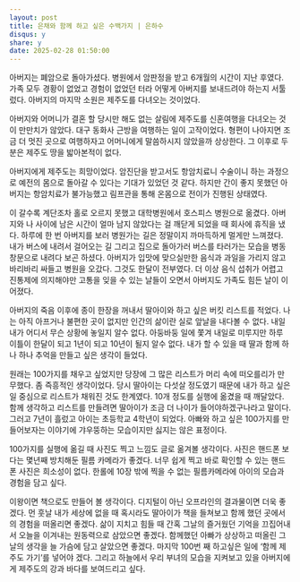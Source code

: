 ```yaml
---
layout: post
title: 은채와 함께 하고 싶은 수백가지 | 은하수
disqus: y
share: y
date: 2025-02-28 01:50:00
---
```


아버지는 폐암으로 돌아가셨다. 병원에서 암판정을 받고 6개월의 시간이 지난 후였다. 가족 모두 경황이 없었고 경험이 없었던 터라 어떻게 아버지를 보내드려야 하는지 서툴렀다. 아버지의 마지막 소원은 제주도를 다녀오는 것이었다.

아버지와 어머니가 결혼 할 당시만 해도 없는 살림에 제주도를 신혼여행을 다녀오는 것이 만만치가 않았다. 대구 동화사 근방을 여행하는 일이 고작이었다. 형편이 나아지면 조금 더 멋진 곳으로 여행하자고 어머니에게 말씀하시지 않았을까 상상한다. 그 이후로 두분은 제주도 땅을 밟아본적이 없다.

아버지에게 제주도는 희망이었다. 암진단을 받고서도 항암치료니 수술이니 하는 과정으로 예전의 몸으로 돌아갈 수 있다는 기대가 있었던 것 같다. 하지만 간이 좋지 못했던 아버지는 항암치료가 불가능했고 림프관을 통해 온몸으로 전이가 진행된 상태였다.

이 갈수록 계단조차 홀로 오르지 못했고 대학병원에서 호스피스 병원으로 옮겼다. 아버지와 나 사이에 남은 시간이 얼마 남지 않았다는 걸 깨닫게 되었을 때 회사에 휴직을 냈다. 하루에 한 번 아버지를 보러 병원가는 길은 정말이지 까마득하게 멀게만 느껴졌다. 내가 버스에 내려서 걸어오는 길 그리고 집으로 돌아가러 버스를 타러가는 모습을 병동 창문으로 내려다 보곤 하셨다. 아버지가 입맛에 맞으실만한 음식과 과일을 가리지 않고 바리바리 싸들고 병원을 오갔다. 그것도 한달이 전부였다. 더 이상 음식 섭취가 어렵고 진통제에 의지해야만 고통을 잊을 수 있는 날들이 오면서 아버지도 가족도 힘든 날이 이어졌다.

아버지의 죽음 이후에 종이 한장을 꺼내서 딸아이와 하고 싶은 버킷 리스트를 적었다. 나는 아직 아프거나 불편한 곳이 없지만 인간의 삶이란 실로 앞날을 내다볼 수 없다. 내일 내가 어디서 무슨 상황에 놓일지 알수 없다. 아둥바둥 일에 쫓겨 내일로 미루지만 하루 이틀이 한달이 되고 1년이 되고 10년이 될지 알수 없다. 내가 할 수 있을 때 딸과 함께 하나 하나 추억을 만들고 싶은 생각이 들었다.

원래는 100가지를 채우고 싶었지만 당장에 그 많은 리스트가 머리 속에 떠오를리가 만무했다. 좀 즉흥적인 생각이었다. 당시 딸아이는 다섯살 정도였기 때문에 내가 하고 싶은 일 중심으로 리스트가 채워진 것도 한계였다. 10개 정도를 실행에 옮겼을 때 깨달았다. 함께 생각하고 리스트를 만들려면 딸아이가 조금 더 나이가 들어야하겠구나라고 말이다. 그러고 7년이 흘렀고 아이는 초등학교 4학년이 되었다. 아빠와 하고 싶은 100가지를 만들어보자는 이야기에 갸우뚱하는 모습이지만 싫지는 않은 표정이다.

100가지를 실행에 옮길 때 사진도 찍고 느낌도 글로 옮겨볼 생각이다. 사진은 핸드폰 보다는 몇년째 방치해둔 필름 카메라가 좋겠다. 너무 쉽게 찍고 바로 확인할 수 있는 핸드폰 사진은 희소성이 없다. 한롤에 10장 밖에 찍을 수 없는 필름카메라에 아이의 모습과 경험을 담고 싶다.

이왕이면 책으로도 만들어 볼 생각이다. 디지털이 아닌 오프라인의 결과물이면 더욱 좋겠다. 먼 훗날 내가 세상에 없을 때 혹시라도 딸아이가 책을 들쳐보고 함께 했던 곳에서의 경험을 떠올리면 좋겠다. 삶이 지치고 힘들 때 간혹 그날의 즐거웠던 기억을 끄집어내서 오늘을 이겨내는 원동력으로 삼았으면 좋겠다. 함께했던 아빠가 상상하고 떠올린 그날의 생각을 늘 가슴에 담고 살았으면 좋겠다. 마지막 100번 째 하고싶은 일에 ‘함께 제주도 가기’를 넣어야 겠다. 그리고 하늘에서 우리 부녀의 모습을 지켜보고 있을 아버지에게 제주도의 강과 바다를 보여드리고 싶다.
